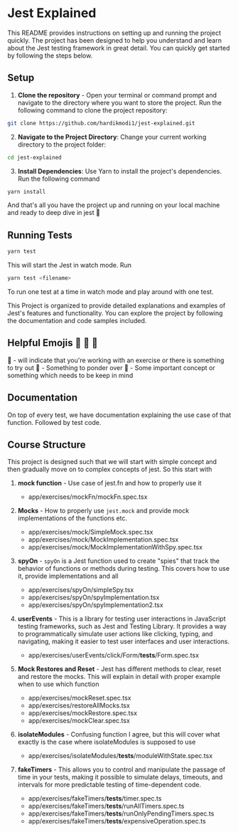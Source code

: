 # Jest Explained

This README provides instructions on setting up and running the project quickly. The project has been designed to help you understand and learn about the Jest testing framework in great detail. You can quickly get started by following the steps below.

## Setup

1. **Clone the repository** - Open your terminal or command prompt and navigate to the directory where you want to store the project. Run the following command to clone the project repository:

```bash
git clone https://github.com/hardikmodi1/jest-explained.git
```

2. **Navigate to the Project Directory**: Change your current working directory to the project folder:

```bash
cd jest-explained
```

3. **Install Dependencies**: Use Yarn to install the project's dependencies. Run the following command

```bash
yarn install
```

And that's all you have the project up and running on your local machine and ready to deep dive in jest 🥳

## Running Tests

```bash
yarn test
```

This will start the Jest in watch mode. Run

```bash
yarn test <filename>
```

To run one test at a time in watch mode and play around with one test.

This Project is organized to provide detailed explanations and examples of Jest's features and functionality. You can explore the project by following the documentation and code samples included.

## Helpful Emojis 🚨 🦄 🤔

🦄 - will indicate that you're working with an exercise or there is something to try out
🤔 - Something to ponder over
🚨 - Some important concept or something which needs to be keep in mind

## Documentation

On top of every test, we have documentation explaining the use case of that function. Followed by test code.

## Course Structure

This project is designed such that we will start with simple concept and then gradually move on to complex concepts
of jest. So this start with

1. **mock function** - Use case of jest.fn and how to properly use it

   - app/exercises/mockFn/mockFn.spec.tsx

2. **Mocks** - How to properly use `jest.mock` and provide mock implementations of the functions etc.

   - app/exercises/mock/SimpleMock.spec.tsx
   - app/exercises/mock/MockImplementation.spec.tsx
   - app/exercises/mock/MockImplementationWithSpy.spec.tsx

3. **spyOn** - `spyOn` is a Jest function used to create "spies" that track the behavior of functions or methods during testing. This covers how to use it, provide implementations and all

   - app/exercises/spyOn/simpleSpy.tsx
   - app/exercises/spyOn/spyImplementation.tsx
   - app/exercises/spyOn/spyImplementation2.tsx

4. **userEvents** - This is a library for testing user interactions in JavaScript testing frameworks, such as Jest and Testing Library. It provides a way to programmatically simulate user actions like clicking, typing, and navigating, making it easier to test user interfaces and user interactions.

   - app/exercises/userEvents/click/Form/**tests**/Form.spec.tsx

5. **Mock Restores and Reset** - Jest has different methods to clear, reset and restore the mocks. This will explain in detail with proper example when to use which function

   - app/exercises/mockReset.spec.tsx
   - app/exercises/restoreAllMocks.tsx
   - app/exercises/mockRestore.spec.tsx
   - app/exercises/mockClear.spec.tsx

6. **isolateModules** - Confusing function I agree, but this will cover what exactly is the case where isolateModules is supposed to use

   - app/exercises/isolateModules/**tests**/moduleWithState.spec.tsx

7. **fakeTimers** - This allows you to control and manipulate the passage of time in your tests, making it possible to simulate delays, timeouts, and intervals for more predictable testing of time-dependent code.
   - app/exercises/fakeTimers/**tests**/timer.spec.ts
   - app/exercises/fakeTimers/**tests**/runAllTimers.spec.ts
   - app/exercises/fakeTimers/**tests**/runOnlyPendingTimers.spec.ts
   - app/exercises/fakeTimers/**tests**/expensiveOperation.spec.ts
